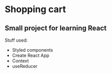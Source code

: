 # Shopping cart

## Small project for learning React

Stuff used:
- Styled components
- Create React App
- Context
- useReducer
